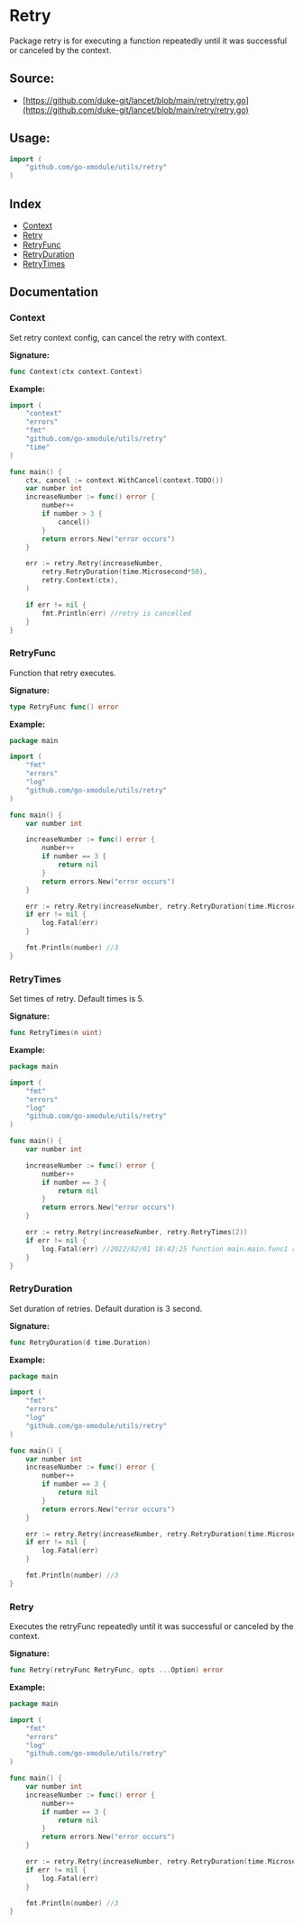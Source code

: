 # Retry
Package retry is for executing a function repeatedly until it was successful or canceled by the context.

<div STYLE="page-break-after: always;"></div>

## Source:

- [https://github.com/duke-git/lancet/blob/main/retry/retry.go](https://github.com/duke-git/lancet/blob/main/retry/retry.go)


<div STYLE="page-break-after: always;"></div>

## Usage:
```go
import (
    "github.com/go-xmodule/utils/retry"
)
```

<div STYLE="page-break-after: always;"></div>

## Index
- [Context](#Context)
- [Retry](#Retry)
- [RetryFunc](#RetryFunc)
- [RetryDuration](#RetryDuration)
- [RetryTimes](#RetryTimes)

<div STYLE="page-break-after: always;"></div>

## Documentation


### <span id="Context">Context</span>
<p>Set retry context config, can cancel the retry with context.</p>

<b>Signature:</b>

```go
func Context(ctx context.Context)
```
<b>Example:</b>

```go
import (
	"context"
	"errors"
	"fmt"
	"github.com/go-xmodule/utils/retry"
	"time"
)

func main() {
	ctx, cancel := context.WithCancel(context.TODO())
	var number int
	increaseNumber := func() error {
		number++
		if number > 3 {
			cancel()
		}
		return errors.New("error occurs")
	}

	err := retry.Retry(increaseNumber,
		retry.RetryDuration(time.Microsecond*50),
		retry.Context(ctx),
	)

	if err != nil {
		fmt.Println(err) //retry is cancelled
	}
}
```




### <span id="RetryFunc">RetryFunc</span>
<p>Function that retry executes.</p>

<b>Signature:</b>

```go
type RetryFunc func() error
```
<b>Example:</b>

```go
package main

import (
    "fmt"
    "errors"
    "log"
    "github.com/go-xmodule/utils/retry"
)

func main() {
    var number int

	increaseNumber := func() error {
		number++
		if number == 3 {
			return nil
		}
		return errors.New("error occurs")
	}

	err := retry.Retry(increaseNumber, retry.RetryDuration(time.Microsecond*50))
    if err != nil {
		log.Fatal(err)
	}

    fmt.Println(number) //3
}
```



### <span id="RetryTimes">RetryTimes</span>
<p>Set times of retry. Default times is 5.</p>

<b>Signature:</b>

```go
func RetryTimes(n uint)
```
<b>Example:</b>

```go
package main

import (
    "fmt"
    "errors"
    "log"
    "github.com/go-xmodule/utils/retry"
)

func main() {
    var number int

	increaseNumber := func() error {
		number++
		if number == 3 {
			return nil
		}
		return errors.New("error occurs")
	}

	err := retry.Retry(increaseNumber, retry.RetryTimes(2))
    if err != nil {
		log.Fatal(err) //2022/02/01 18:42:25 function main.main.func1 run failed after 2 times retry exit status 1
	}
}
```



### <span id="RetryDuration">RetryDuration</span>
<p>Set duration of retries. Default duration is 3 second.</p>

<b>Signature:</b>

```go
func RetryDuration(d time.Duration)
```
<b>Example:</b>

```go
package main

import (
    "fmt"
    "errors"
    "log"
    "github.com/go-xmodule/utils/retry"
)

func main() {
    var number int
	increaseNumber := func() error {
		number++
		if number == 3 {
			return nil
		}
		return errors.New("error occurs")
	}

	err := retry.Retry(increaseNumber, retry.RetryDuration(time.Microsecond*50))
    if err != nil {
		log.Fatal(err)
	}

    fmt.Println(number) //3
}
```


### <span id="Retry">Retry</span>
<p>Executes the retryFunc repeatedly until it was successful or canceled by the context.</p>

<b>Signature:</b>

```go
func Retry(retryFunc RetryFunc, opts ...Option) error
```
<b>Example:</b>

```go
package main

import (
    "fmt"
    "errors"
    "log"
    "github.com/go-xmodule/utils/retry"
)

func main() {
    var number int
	increaseNumber := func() error {
		number++
		if number == 3 {
			return nil
		}
		return errors.New("error occurs")
	}

	err := retry.Retry(increaseNumber, retry.RetryDuration(time.Microsecond*50))
    if err != nil {
		log.Fatal(err)
	}

    fmt.Println(number) //3
}
```
